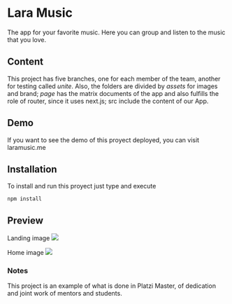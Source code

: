 # Lara Music

The app for your favorite music. Here you can group and listen to the music that you  love.

## Content

This project has five branches, one for each member of the team, another for testing called *unite*. Also, the folders are divided by *assets* for images and brand; *page* has the matrix documents of the app and also fulfills the role of router, since it uses next.js; 
src include the content of our App.

## Demo

If you want to see the demo of this proyect deployed, you can visit laramusic.me

## Installation

To install and run this proyect just type and execute

 `npm install`

## Preview

Landing image
![](https://i.imgur.com/pS0QUbl.png)

Home image
![](https://i.imgur.com/VFlvOu2.png)

### Notes

This project is an example of what is done in Platzi Master, of dedication and joint work of mentors and students.
